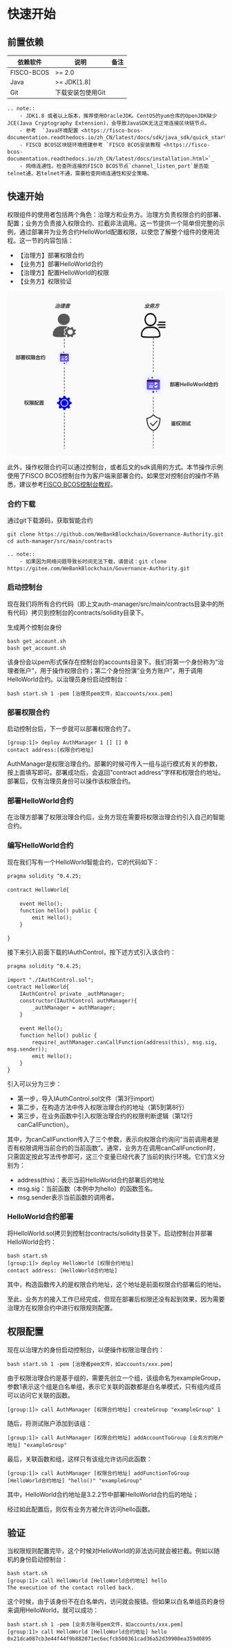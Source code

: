 # 快速开始

## 前置依赖

| 依赖软件   | 说明                                                         | 备注 |
| ---------- | ------------------------------------------------------------ | ---- |
| FISCO-BCOS       | >= 2.0 |      |
| Java       | \>= JDK[1.8]                                                 |      |
| Git        | 下载安装包使用Git                                          |      |

```eval_rst
.. note::
    - JDK1.8 或者以上版本，推荐使用OracleJDK。CentOS的yum仓库的OpenJDK缺少JCE(Java Cryptography Extension)，会导致JavaSDK无法正常连接区块链节点。
    - 参考  `Java环境配置 <https://fisco-bcos-documentation.readthedocs.io/zh_CN/latest/docs/sdk/java_sdk/quick_start.html#id2>`_  
    - FISCO BCOS区块链环境搭建参考 `FISCO BCOS安装教程 <https://fisco-bcos-documentation.readthedocs.io/zh_CN/latest/docs/installation.html>`_  
    - 网络连通性。检查所连接的FISCO BCOS节点`channel_listen_port`是否能telnet通，若telnet不通，需要检查网络连通性和安全策略。
```

## 快速开始
权限组件的使用者包括两个角色：治理方和业务方。治理方负责权限合约的部署、配置；业务方负责接入权限合约、拦截非法调用。这一节提供一个简单但完整的示例，通过部署并为业务合约HelloWorld配置权限，以使您了解整个组件的使用流程。这一节的内容包括：

- 【治理方】部署权限合约
- 【业务方】部署HelloWorld合约
- 【治理方】配置HelloWorld的权限
- 【业务方】权限验证

![](img/quickstart.jpg)

此外，操作权限合约可以通过控制台，或者后文的sdk调用的方式。本节操作示例使用了FISCO BCOS控制台作为客户端来部署合约。如果您对控制台的操作不熟悉，建议参考[FISCO BCOS控制台教程](https://fisco-bcos-documentation.readthedocs.io/zh_CN/latest/docs/installation.html#id7)。

### 合约下载
通过git下载源码，获取智能合约
```
git clone https://github.com/WeBankBlockchain/Governance-Authority.git
cd auth-manager/src/main/contracts
```

```eval_rst
.. note::
    - 如果因为网络问题导致长时间无法下载，请尝试：git clone https://gitee.com/WeBankBlockchain/Governance-Authority.git
```


### 启动控制台
现在我们将所有合约代码（即上文auth-manager/src/main/contracts目录中的所有代码）拷贝到控制台的contracts/solidity目录下。

生成两个控制台身份
```
bash get_account.sh
bash get_account.sh
```
该身份会以pem形式保存在控制台的accounts目录下。我们将第一个身份称为“治理者账户”，用于操作权限合约；第二个身份扮演“业务方账户”，用于调用HelloWorld合约。以治理员身份启动控制台：
```
bash start.sh 1 -pem [治理员pem文件，如accounts/xxx.pem]
```

### 部署权限合约
启动控制台后，下一步就可以部署权限合约了。
```
[group:1]> deploy AuthManager 1 [] [] 0
contact address:[权限合约地址]
```
AuthManager是权限治理合约。部署的时候可传入一组与运行模式有关的参数，按上面填写即可。部署成功后，会返回"contract address"字样和权限合约地址。部署后，仅有治理员身份可以操作该权限合约。

### 部署HelloWorld合约
在治理方部署了权限治理合约后，业务方现在需要将权限治理合约引入自己的智能合约。
### 编写HelloWorld合约
现在我们写有一个HelloWorld智能合约，它的代码如下：
```
pragma solidity ^0.4.25;

contract HelloWorld{
    
    event Hello();
    function hello() public {
        emit Hello();
    }    
    
}
```
接下来引入前面下载的IAuthControl，按下述方式引入该合约：
```
pragma solidity ^0.4.25;

import "./IAuthControl.sol";
contract HelloWorld{
    IAuthControl private _authManager;
    constructor(IAuthControl authManager){
        _authManager = authManager;
    }
    
    event Hello();
    function hello() public {
        require(_authManager.canCallFunction(address(this), msg.sig, msg.sender));
        emit Hello();
    }    
}
```
引入可以分为三步：
- 第一步，导入IAuthControl.sol文件（第3行import）
- 第二步，在构造方法中传入权限治理合约的地址（第5到第8行）
- 第三步，在业务函数中引入权限治理合约的权限判断逻辑（第12行canCallFunction）。

其中，为canCallFunction传入了三个参数，表示向权限合约询问“当前调用者是否有权限调用当前合约的当前函数”。通常，业务方在调用canCallFunction时，只需固定按此写法传参即可，这三个变量已经代表了当前的执行环境。它们含义分别为：

- address(this)：表示当前HelloWorld合约部署后的地址
- msg.sig：当前函数（本例中为hello）的函数签名。
- msg.sender表示当前函数的调用者。

### HelloWorld合约部署
将HelloWorld.sol拷贝到控制台contracts/solidity目录下。启动控制台并部署HelloWorld合约：
```
bash start.sh 
[group:1]> deploy HelloWorld [权限合约地址]
contact address: [HelloWorld合约地址]
```

其中，构造函数传入的是权限合约地址，这个地址是前面权限合约部署后的地址。

至此，业务方的接入工作已经完成，但现在部署后权限还没有起到效果，因为需要治理方在权限合约中进行权限规则配置。

## 权限配置
现在以治理方的身份启动控制台，以便操作权限治理合约：
```
bash start.sh 1 -pem [治理者pem文件，如accounts/xxx.pem]
```

由于权限治理合约是基于组的，需要先创立一个组，该组命名为exampleGroup，参数1表示这个组是白名单组，表示它关联的函数都是白名单模式，只有组内成员可以访问它关联的函数。
```
[group:1]> call AuthManager [权限合约地址] createGroup "exampleGroup" 1
```
随后，将测试账户添加到该组：
```
[group:1]> call AuthManager [权限合约地址] addAccountToGroup [业务方的账户地址] "exampleGroup"
```

最后，关联函数和组，这样只有该组允许访问此函数：
```
[group:1]> call AuthManager [权限合约地址] addFunctionToGroup [HelloWorld合约地址] "hello()" "exampleGroup"
```
其中，HelloWorld合约地址是3.2.2节中部署HelloWorld合约后的地址；

经过如此配置后，则仅有业务方被允许访问hello函数。

## 验证
当权限规则配置完毕，这个时候对HelloWorld的非法访问就会被拦截。例如以随机的身份启动控制台：
```
bash start.sh
[group:1]> call HelloWorld [HelloWorld合约地址] hello
The execution of the contact rolled back.
```
这个时候，由于该身份不在白名单内，访问就会报错。但如果以白名单组员的身份来调用HelloWorld，就可以成功：
```
bash start.sh 1 -pem [业务方账号pem文件，如accounts/xxx.pem]
[group:1]> call HelloWorld [HelloWorld合约地址] hello
0x21dca087cb3e44f44f9b882071ec6ecfcb500361cad36a52d39900ea359d0895
```

